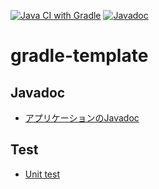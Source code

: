 [![Java CI with Gradle](https://github.com/KawakamiRenya/gradle-template/actions/workflows/gradle.yml/badge.svg?branch=main&event=push)](https://github.com/KawakamiRenya/gradle-template/actions/workflows/gradle.yml)
[![Javadoc](https://img.shields.io/badge/JavaDoc-Online-green)](https://kawakamirenya.github.io/gradle-template/app/build/docs/javadoc/)

# gradle-template
## Javadoc
- [アプリケーションのJavadoc](https://kawakamirenya.github.io/gradle-template/docs/javadoc/gradle/template/package-summary.html)

## Test
- [Unit test](https://kawakamirenya.github.io/gradle-template/docs/test-reports/index.html)
